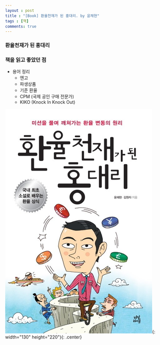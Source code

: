 ```yaml
---
layout : post
title : "[Book] 환율천재가 된 홍대리. by 윤채현"
tags : [책]
comments: true
---
```

### 환율천재가 된 홍대리

### 책을 읽고 좋았던 점
- 용어 정리
  - 엔고
  - 파생상품
  - 기준 환율
  - CPM (국제 공인 구매 전문가)
  - KIKO (Knock In Knock Out)

![환율천재가 된 홍대리](../images/book-11.jpeg){: width="130" height="220"){: .center}

